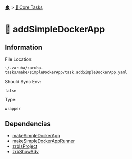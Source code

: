 <!--startTocHeader-->
[🏠](../README.md) > [🥝 Core Tasks](README.md)
# 🐳 addSimpleDockerApp
<!--endTocHeader-->

## Information

File Location:

    ~/.zaruba/zaruba-tasks/make/simpleDockerApp/task.addSimpleDockerApp.yaml

Should Sync Env:

    false

Type:

    wrapper


## Dependencies

* [makeSimpleDockerApp](make-simple-docker-app.md)
* [makeSimpleDockerAppRunner](make-simple-docker-app-runner.md)
* [zrbIsProject](zrb-is-project.md)
* [zrbShowAdv](zrb-show-adv.md)